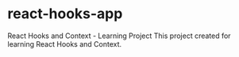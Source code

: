 # react-hooks-app
React Hooks and Context - Learning Project
This project created for learning React Hooks and Context.
